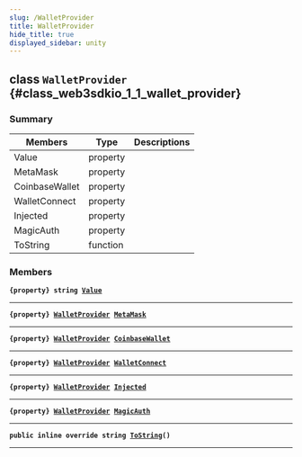 ```yaml
---
slug: /WalletProvider
title: WalletProvider
hide_title: true
displayed_sidebar: unity
---
```


## class `WalletProvider` {#class_web3sdkio_1_1_wallet_provider}

### Summary

| Members        | Type     | Descriptions |
| -------------- | -------- | ------------ |
| Value          | property |              |
| MetaMask       | property |              |
| CoinbaseWallet | property |              |
| WalletConnect  | property |              |
| Injected       | property |              |
| MagicAuth      | property |              |
| ToString       | function |              |

### Members

**`{property} string `[`Value`](#class_web3sdkio_1_1_wallet_provider_1a030e054a925dc65ae9fd3e687a2f89b4)**

---

**`{property} `[`WalletProvider`](#class_web3sdkio_1_1_wallet_provider)` `[`MetaMask`](#class_web3sdkio_1_1_wallet_provider_1a270103138a5dcb41f2d6dc8a330bef68)**

---

**`{property} `[`WalletProvider`](#class_web3sdkio_1_1_wallet_provider)` `[`CoinbaseWallet`](#class_web3sdkio_1_1_wallet_provider_1a53ab3e7770715bcba02e07dd0cf91b00)**

---

**`{property} `[`WalletProvider`](#class_web3sdkio_1_1_wallet_provider)` `[`WalletConnect`](#class_web3sdkio_1_1_wallet_provider_1a707bf9f5f620befefed5b21658a9d86f)**

---

**`{property} `[`WalletProvider`](#class_web3sdkio_1_1_wallet_provider)` `[`Injected`](#class_web3sdkio_1_1_wallet_provider_1ad1b6e1b9dcd5fb73adcea814d0e62c88)**

---

**`{property} `[`WalletProvider`](#class_web3sdkio_1_1_wallet_provider)` `[`MagicAuth`](#class_web3sdkio_1_1_wallet_provider_1acac7414d7d425281b61163dad7f82710)**

---

**`public inline override string `[`ToString`](#class_web3sdkio_1_1_wallet_provider_1a5747803b89d2e46cc620699fc0a5fbe9)`()`**

---
